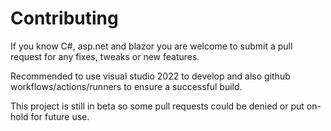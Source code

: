 # Contributing

If you know C#, asp.net and blazor you are welcome to submit a pull request for any fixes, tweaks or new features.

Recommended to use visual studio 2022 to develop and also github workflows/actions/runners to ensure a successful build.

This project is still in beta so some pull requests could be denied or put on-hold for future use.
